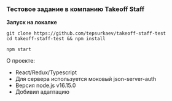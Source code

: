 ### Тестовое задание в компанию Takeoff Staff

**Запуск на локалке**

```shell
git clone https://github.com/tepsurkaev/takeoff-staff-test
cd takeoff-staff-test && npm install

npm start
```

О проекте:
 - React/Redux/Typescript
 - Для сервера используется моковый json-server-auth
 - Версия node.js v16.15.0
 - Добивил адаптацию